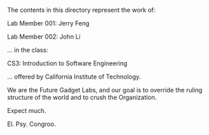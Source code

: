 The contents in this directory represent the work of:

Lab Member 001: Jerry Feng

Lab Member 002: John Li

... in the class:

CS3: Introduction to Software Engineering

... offered by California Institute of Technology.

We are the Future Gadget Labs, and our goal is to override the 
ruling structure of the world and to crush the Organization.

Expect much.

El. Psy. Congroo.

